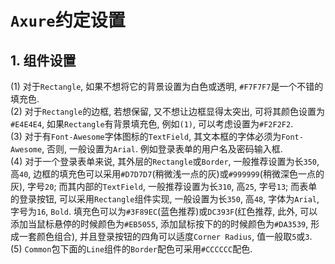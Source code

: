 # `Axure`约定设置  

## 1. 组件设置  

(1) 对于`Rectangle`, 如果不想将它的背景设置为白色或透明, `#F7F7F7`是一个不错的填充色.  
(2) 对于`Rectangle`的边框, 若想保留, 又不想让边框显得太突出, 可将其颜色设置为`#E4E4E4`, 如果`Rectangle`有背景填充色, 例如`(1)`, 可以考虑设置为`#F2F2F2`.  
(3) 对于有`Font-Awesome`字体图标的`TextField`, 其文本框的字体必须为`Font-Awesome`, 否则, 一般设置为`Arial`. 例如登录表单的用户名及密码输入框.  
(4) 对于一个登录表单来说, 其外层的`Rectangle`或`Border`, 一般推荐设置为长`350`, 高`40`, 边框的填充色可以采用`#D7D7D7`(稍微浅一点的灰)或`#999999`(稍微深色一点的灰), 字号`20`; 而其内部的`TextField`, 一般推荐设置为长`310`, 高`25`, 字号`13`; 而表单的登录按钮, 可以采用`Rectangle`组件实现, 一般设置为长`350`, 高`48`, 字体为`Arial`, 字号为`16`, `Bold`. 填充色可以为`#3F89EC`(蓝色推荐)或`DC393F`(红色推荐, 此外, 可以添加当鼠标悬停的时候颜色为`#EB5055`, 添加鼠标按下的的时候颜色为`#DA3539`, 形成一套颜色组合), 并且登录按钮的四角可以适度`Corner Radius`, 值一般取`5`或`3`.  
(5) `Common`包下面的`Line`组件的`Border`配色可采用`#CCCCCC`配色.  

